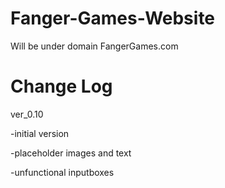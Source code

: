 Fanger-Games-Website
====================
Will be under domain FangerGames.com

Change Log
==========

ver_0.10

  -initial version
  
  -placeholder images and text
  
  -unfunctional inputboxes
  
